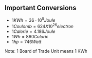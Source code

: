 ## Important Conversions

* $1 KWh = 36 \cdot 10^5 Joule$
* $1 Coulomb = 624 X 10^26 electron$
* $1 Calorie = 4.186 Joule$
* $1 Wh = 860 Calorie$
* $1 hp = 746 Watt$

Note: 1 Board of Trade Unit means 1 KWh


